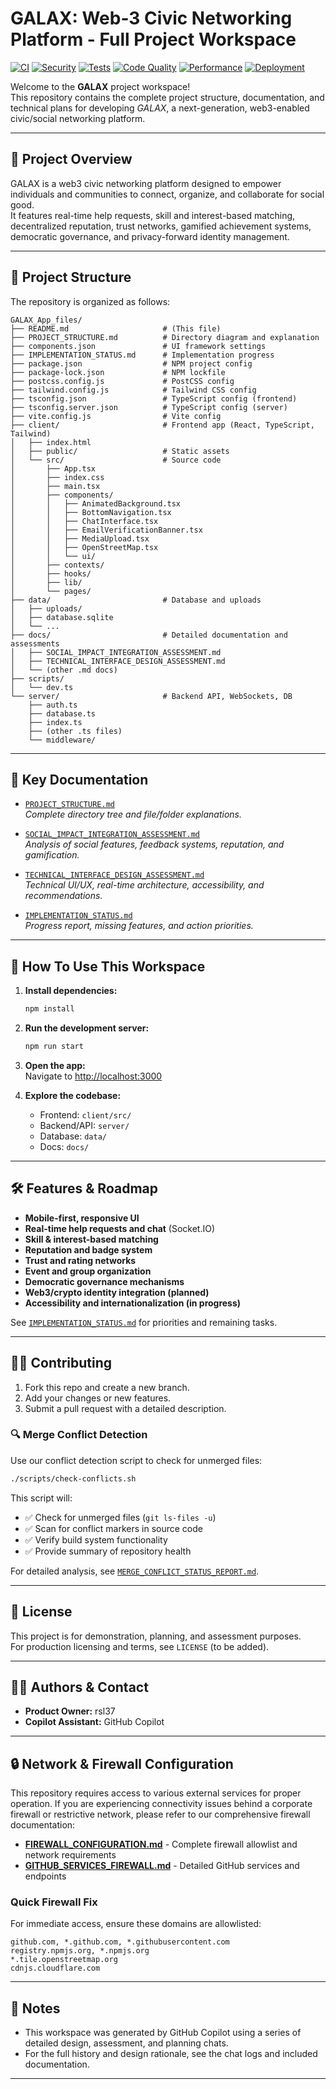 # GALAX: Web-3 Civic Networking Platform - Full Project Workspace

[![CI](https://github.com/rsl37/GALAX_App/workflows/Continuous%20Integration/badge.svg)](https://github.com/rsl37/GALAX_App/actions/workflows/ci.yml)
[![Security](https://github.com/rsl37/GALAX_App/workflows/Security%20Checks/badge.svg)](https://github.com/rsl37/GALAX_App/actions/workflows/security.yml)
[![Tests](https://github.com/rsl37/GALAX_App/workflows/Testing/badge.svg)](https://github.com/rsl37/GALAX_App/actions/workflows/testing.yml)
[![Code Quality](https://github.com/rsl37/GALAX_App/workflows/Code%20Quality/badge.svg)](https://github.com/rsl37/GALAX_App/actions/workflows/code-quality.yml)
[![Performance](https://github.com/rsl37/GALAX_App/workflows/Performance%20Checks/badge.svg)](https://github.com/rsl37/GALAX_App/actions/workflows/performance.yml)
[![Deployment](https://github.com/rsl37/GALAX_App/workflows/Deployment%20Readiness/badge.svg)](https://github.com/rsl37/GALAX_App/actions/workflows/deployment.yml)

Welcome to the **GALAX** project workspace!  
This repository contains the complete project structure, documentation, and technical plans for developing *GALAX*, a next-generation, web3-enabled civic/social networking platform.

---

## 🌌 Project Overview

GALAX is a web3 civic networking platform designed to empower individuals and communities to connect, organize, and collaborate for social good.  
It features real-time help requests, skill and interest-based matching, decentralized reputation, trust networks, gamified achievement systems, democratic governance, and privacy-forward identity management.

---

## 📁 Project Structure

The repository is organized as follows:

```
GALAX_App_files/
├── README.md                     # (This file)
├── PROJECT_STRUCTURE.md          # Directory diagram and explanation
├── components.json               # UI framework settings
├── IMPLEMENTATION_STATUS.md      # Implementation progress
├── package.json                  # NPM project config
├── package-lock.json             # NPM lockfile
├── postcss.config.js             # PostCSS config
├── tailwind.config.js            # Tailwind CSS config
├── tsconfig.json                 # TypeScript config (frontend)
├── tsconfig.server.json          # TypeScript config (server)
├── vite.config.js                # Vite config
├── client/                       # Frontend app (React, TypeScript, Tailwind)
│   ├── index.html
│   ├── public/                   # Static assets
│   └── src/                      # Source code
│       ├── App.tsx
│       ├── index.css
│       ├── main.tsx
│       ├── components/
│       │   ├── AnimatedBackground.tsx
│       │   ├── BottomNavigation.tsx
│       │   ├── ChatInterface.tsx
│       │   ├── EmailVerificationBanner.tsx
│       │   ├── MediaUpload.tsx
│       │   ├── OpenStreetMap.tsx
│       │   └── ui/
│       ├── contexts/
│       ├── hooks/
│       ├── lib/
│       └── pages/
├── data/                         # Database and uploads
│   ├── uploads/
│   ├── database.sqlite
│   └── ...
├── docs/                         # Detailed documentation and assessments
│   ├── SOCIAL_IMPACT_INTEGRATION_ASSESSMENT.md
│   ├── TECHNICAL_INTERFACE_DESIGN_ASSESSMENT.md
│   └── (other .md docs)
├── scripts/
│   └── dev.ts
└── server/                       # Backend API, WebSockets, DB
    ├── auth.ts
    ├── database.ts
    ├── index.ts
    ├── (other .ts files)
    └── middleware/
```

---

## 📑 Key Documentation

- [`PROJECT_STRUCTURE.md`](PROJECT_STRUCTURE.md)  
  *Complete directory tree and file/folder explanations.*

- [`SOCIAL_IMPACT_INTEGRATION_ASSESSMENT.md`](GALAX_App_files/docs/SOCIAL_IMPACT_INTEGRATION_ASSESSMENT.md)  
  *Analysis of social features, feedback systems, reputation, and gamification.*

- [`TECHNICAL_INTERFACE_DESIGN_ASSESSMENT.md`](GALAX_App_files/docs/TECHNICAL_INTERFACE_DESIGN_ASSESSMENT.md)  
  *Technical UI/UX, real-time architecture, accessibility, and recommendations.*

- [`IMPLEMENTATION_STATUS.md`](GALAX_App_files/IMPLEMENTATION_STATUS.md)  
  *Progress report, missing features, and action priorities.*

---

## 🚀 How To Use This Workspace

1. **Install dependencies:**  
   ```bash
   npm install
   ```

2. **Run the development server:**  
   ```bash
   npm run start
   ```

3. **Open the app:**  
   Navigate to [http://localhost:3000](http://localhost:3000)

4. **Explore the codebase:**  
   - Frontend: `client/src/`
   - Backend/API: `server/`
   - Database: `data/`
   - Docs: `docs/`

---

## 🛠️ Features & Roadmap

- **Mobile-first, responsive UI**
- **Real-time help requests and chat** (Socket.IO)
- **Skill & interest-based matching**
- **Reputation and badge system**
- **Trust and rating networks**
- **Event and group organization**
- **Democratic governance mechanisms**
- **Web3/crypto identity integration (planned)**
- **Accessibility and internationalization (in progress)**

See [`IMPLEMENTATION_STATUS.md`](GALAX_App_files/IMPLEMENTATION_STATUS.md) for priorities and remaining tasks.

---

## 🧑‍💻 Contributing

1. Fork this repo and create a new branch.
2. Add your changes or new features.
3. Submit a pull request with a detailed description.

### 🔍 Merge Conflict Detection

Use our conflict detection script to check for unmerged files:

```bash
./scripts/check-conflicts.sh
```

This script will:
- ✅ Check for unmerged files (`git ls-files -u`)
- ✅ Scan for conflict markers in source code  
- ✅ Verify build system functionality
- ✅ Provide summary of repository health

For detailed analysis, see [`MERGE_CONFLICT_STATUS_REPORT.md`](MERGE_CONFLICT_STATUS_REPORT.md).

---

## 📜 License

This project is for demonstration, planning, and assessment purposes.  
For production licensing and terms, see `LICENSE` (to be added).

---

## 👩‍🚀 Authors & Contact

- **Product Owner:** rsl37
- **Copilot Assistant:** GitHub Copilot

---

## 🔒 Network & Firewall Configuration

This repository requires access to various external services for proper operation. If you are experiencing connectivity issues behind a corporate firewall or restrictive network, please refer to our comprehensive firewall documentation:

- **[FIREWALL_CONFIGURATION.md](FIREWALL_CONFIGURATION.md)** - Complete firewall allowlist and network requirements
- **[GITHUB_SERVICES_FIREWALL.md](GITHUB_SERVICES_FIREWALL.md)** - Detailed GitHub services and endpoints

### Quick Firewall Fix
For immediate access, ensure these domains are allowlisted:
```
github.com, *.github.com, *.githubusercontent.com
registry.npmjs.org, *.npmjs.org
*.tile.openstreetmap.org
cdnjs.cloudflare.com
```

---

## 🔗 Notes

- This workspace was generated by GitHub Copilot using a series of detailed design, assessment, and planning chats.
- For the full history and design rationale, see the chat logs and included documentation.

---
